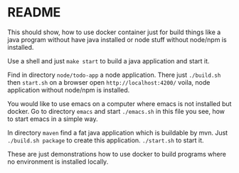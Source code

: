 # README

This should show, how to use docker container just for build things like a java program
without have java installed or node stuff without node/npm is installed.

Use a shell and just `make start` to build a java application and start it.

Find in directory `node/todo-app` a node application.
There just `./build.sh` then `start.sh` on a browser open `http://localhost:4200/`
voila, node application without node/npm is installed.

You would like to use emacs on a computer where emacs is not installed but docker.
Go to directory `emacs` and start `./emacs.sh` in this file you see, how to start emacs in a simple way.

In directory `maven` find a fat java application which is buildable by mvn.
Just `./build.sh package` to create this application. `./start.sh` to start it.

These are just demonstrations how to use docker to build programs where no environment is installed locally.
